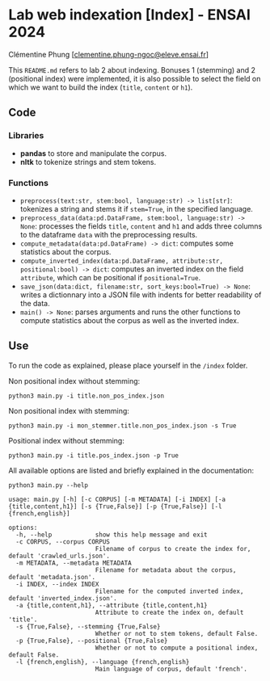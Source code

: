 # Lab web indexation [Index] - ENSAI 2024
Clémentine Phung [clementine.phung-ngoc@eleve.ensai.fr]

This `README.md` refers to lab 2 about indexing. Bonuses 1 (stemming) and 2 (positional index) were implemented, it is also possible to select the field on which we want to build the index (`title`, `content` or `h1`).

## Code

### Libraries
- **pandas** to store and manipulate the corpus.
- **nltk** to tokenize strings and stem tokens.

### Functions

- `preprocess(text:str, stem:bool, language:str) -> list[str]`: tokenizes a string and stems it if `stem=True`, in the specified language.
- `preprocess_data(data:pd.DataFrame, stem:bool, language:str) -> None`: processes the fields `title`, `content` and `h1` and adds three columns to the dataframe `data` with the preprocessing results.
- `compute_metadata(data:pd.DataFrame) -> dict`: computes some statistics about the corpus.
- `compute_inverted_index(data:pd.DataFrame, attribute:str, positional:bool) -> dict`: computes an inverted index on the field `attribute`, which can be positional if `positional=True`.
- `save_json(data:dict, filename:str, sort_keys:bool=True) -> None`: writes a dictionnary into a JSON file with indents for better readability of the data.
- `main() -> None`: parses arguments and runs the other functions to compute statistics about the corpus as well as the inverted index.

## Use

To run the code as explained, please place yourself in the `/index` folder.

Non positional index without stemming:
```
python3 main.py -i title.non_pos_index.json
```
Non positional index with stemming: 
```
python3 main.py -i mon_stemmer.title.non_pos_index.json -s True
```
Positional index without stemming:
```
python3 main.py -i title.pos_index.json -p True
```
All available options are listed and briefly explained in the documentation:
```
python3 main.py --help
```
```
usage: main.py [-h] [-c CORPUS] [-m METADATA] [-i INDEX] [-a {title,content,h1}] [-s {True,False}] [-p {True,False}] [-l {french,english}]

options:
  -h, --help            show this help message and exit
  -c CORPUS, --corpus CORPUS
                        Filename of corpus to create the index for, default 'crawled_urls.json'.
  -m METADATA, --metadata METADATA
                        Filename for metadata about the corpus, default 'metadata.json'.
  -i INDEX, --index INDEX
                        Filename for the computed inverted index, default 'inverted_index.json'.
  -a {title,content,h1}, --attribute {title,content,h1}
                        Attribute to create the index on, default 'title'.
  -s {True,False}, --stemming {True,False}
                        Whether or not to stem tokens, default False.
  -p {True,False}, --positional {True,False}
                        Whether or not to compute a positional index, default False.
  -l {french,english}, --language {french,english}
                        Main language of corpus, default 'french'.
```

